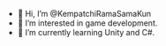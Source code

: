 - 👋 Hi, I’m @KempatchiRamaSamaKun
- 👀 I’m interested in game development.
- 🌱 I’m currently learning Unity and C#.

<!---
KempatchiRamaSamaKun/KempatchiRamaSamaKun is a ✨ special ✨ repository because its `README.md` (this file) appears on your GitHub profile.
You can click the Preview link to take a look at your changes.
--->

